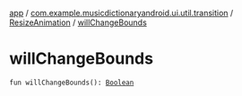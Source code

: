 [app](../../index.md) / [com.example.musicdictionaryandroid.ui.util.transition](../index.md) / [ResizeAnimation](index.md) / [willChangeBounds](./will-change-bounds.md)

# willChangeBounds

`fun willChangeBounds(): `[`Boolean`](https://kotlinlang.org/api/latest/jvm/stdlib/kotlin/-boolean/index.html)